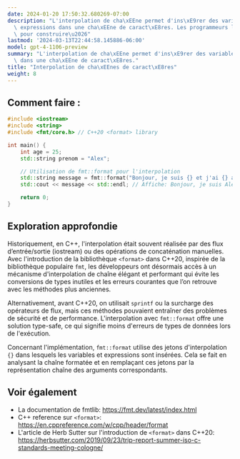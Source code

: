 ```yaml
---
date: 2024-01-20 17:50:32.680269-07:00
description: "L'interpolation de cha\xEEne permet d'ins\xE9rer des variables ou des\
  \ expressions dans une cha\xEEne de caract\xE8res. Les programmeurs l'utilisent\
  \ pour construire\u2026"
lastmod: '2024-03-13T22:44:58.145886-06:00'
model: gpt-4-1106-preview
summary: "L'interpolation de cha\xEEne permet d'ins\xE9rer des variables ou des expressions\
  \ dans une cha\xEEne de caract\xE8res."
title: "Interpolation de cha\xEEnes de caract\xE8res"
weight: 8
---
```


## Comment faire :
```C++
#include <iostream>
#include <string>
#include <fmt/core.h> // C++20 <format> library

int main() {
    int age = 25;
    std::string prenom = "Alex";

    // Utilisation de fmt::format pour l'interpolation
    std::string message = fmt::format("Bonjour, je suis {} et j'ai {} ans.", prenom, age);
    std::cout << message << std::endl; // Affiche: Bonjour, je suis Alex et j'ai 25 ans.

    return 0;
}
```

## Exploration approfondie
Historiquement, en C++, l'interpolation était souvent réalisée par des flux d’entrée/sortie (iostream) ou des opérations de concaténation manuelles. Avec l'introduction de la bibliothèque `<format>` dans C++20, inspirée de la bibliothèque populaire `fmt`, les développeurs ont désormais accès à un mécanisme d'interpolation de chaîne élégant et performant qui évite les conversions de types inutiles et les erreurs courantes que l’on retrouve avec les méthodes plus anciennes.

Alternativement, avant C++20, on utilisait `sprintf` ou la surcharge des opérateurs de flux, mais ces méthodes pouvaient entraîner des problèmes de sécurité et de performance. L'interpolation avec `fmt::format` offre une solution type-safe, ce qui signifie moins d'erreurs de types de données lors de l'exécution.

Concernant l'implémentation, `fmt::format` utilise des jetons d'interpolation `{}` dans lesquels les variables et expressions sont insérées. Cela se fait en analysant la chaîne formatée et en remplaçant ces jetons par la représentation chaîne des arguments correspondants.

## Voir également
- La documentation de fmtlib: https://fmt.dev/latest/index.html
- C++ reference sur `<format>`: https://en.cppreference.com/w/cpp/header/format
- L'article de Herb Sutter sur l'introduction de `<format>` dans C++20: https://herbsutter.com/2019/09/23/trip-report-summer-iso-c-standards-meeting-cologne/
